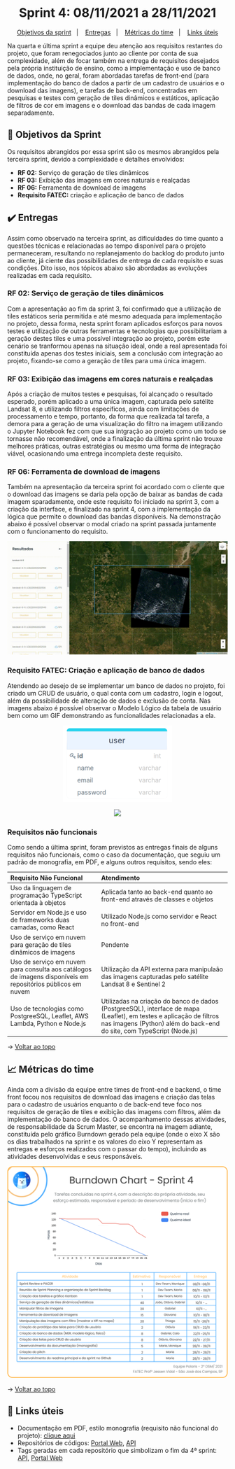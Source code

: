 <span id="topo">

<h1 align="center">Sprint 4: 08/11/2021 a 28/11/2021</h1>

<p align="center">
    <a href="#objetivos">Objetivos da sprint</a> &nbsp |&nbsp &nbsp
    <a href="#entregas">Entregas</a> &nbsp |&nbsp &nbsp
    <a href="#metricas">Métricas do time</a> &nbsp |&nbsp &nbsp
    <a href="#links">Links úteis</a>
</p>

Na quarta e última sprint a equipe deu atenção aos requisitos restantes do projeto, que foram renegociados junto ao cliente por conta de sua complexidade, além de focar também na entrega de requisitos desejados pela própria instituição de ensino, como a implementação e uso de banco de dados, onde, no geral, foram abordadas tarefas de front-end (para implementação do banco de dados a partir de um cadastro de usuários e o download das imagens), e tarefas de back-end, concentradas em pesquisas e testes com geração de tiles dinâmicos e estáticos, aplicação de filtros de cor em imagens e o download das bandas de cada imagem separadamente.

<span id="objetivos">

## :dart: Objetivos da Sprint

Os requisitos abrangidos por essa sprint são os mesmos abrangidos pela terceira sprint, devido a complexidade e detalhes envolvidos:

- **RF 02:** Serviço de geração de tiles dinâmicos
- **RF 03:** Exibição das imagens em cores naturais e realçadas
- **RF 06:** Ferramenta de download de imagens
- **Requisito FATEC:** criação e aplicação de banco de dados

<span id="entregas">

## :heavy_check_mark: Entregas

Assim como observado na terceira sprint, as dificuldades do time quanto a questões técnicas e relacionadas ao tempo disponível para o projeto permaneceram, resultando no replanejamento do backlog do produto junto ao cliente, já ciente das possibilidades de entrega de cada requisito e suas condições. Dito isso, nos tópicos abaixo são abordadas as evoluções realizadas em cada requisito.

### RF 02: Serviço de geração de tiles dinâmicos

Com a apresentação ao fim da sprint 3, foi confirmado que a utilização de tiles estáticos seria permitida e até mesmo adequada para implementação no projeto, dessa forma, nesta sprint foram aplicados esforços para novos testes e utilização de outras ferramentas e tecnologias que possibilitariam a geração destes tiles e uma possível integração ao projeto, porém este cenário se tranformou apenas na situação ideal, onde a real apresentada foi constituída apenas dos testes iniciais, sem a conclusão com integração ao projeto, fixando-se como a geração de tiles para uma única imagem.

### RF 03: Exibição das imagens em cores naturais e realçadas

Após a criação de muitos testes e pesquisas, foi alcançado o resultado esperado, porém aplicado a uma única imagem, capturada pelo satélite Landsat 8, e utilizando filtros específicos, ainda com limitações de processamento e tempo, portanto, da forma que realizada tal tarefa, a demora para a geração de uma visualização do filtro na imagem utilizando o Jupyter Notebook fez com que sua intgração ao projeto como um todo se tornasse não recomendável, onde a finalização da última sprint não trouxe melhores práticas, outras estratégias ou mesmo uma forma de integração viável, ocasionando uma entrega incompleta deste requisito.

### RF 06: Ferramenta de download de imagens

Também na apresentação da terceira sprint foi acordado com o cliente que o download das imagens se daria pela opção de baixar as bandas de cada imagem sparadamente, onde este requisito foi iniciado na sprint 3, com a criação da interface, e finalizado na sprint 4, com a implementação da lógica que permite o download das bandas disponíveis. Na demonstração abaixo é possível observar o modal criado na sprint passada juntamente com o funcionamento do requisito.

<p align="center"><img src="./download.gif" /></p>

### Requisito FATEC: Criação e aplicação de banco de dados

Atendendo ao desejo de se implementar um banco de dados no projeto, foi criado um CRUD de usuário, o qual conta com um cadastro, login e logout, além da possibilidade de alteração de dados e exclusão de conta. Nas imagens abaixo é possível observar o Modelo Lógico da tabela de usuário bem como um GIF demonstrando as funcionalidades relacionadas a ela.

<p align="center"><img src="./modelo_logico.png" width='250px' /></p>
<p align="center"><img src="./crud_usuario.gif" /></p>

### Requisitos não funcionais

Como sendo a última sprint, foram previstos as entregas finais de alguns requisitos não funcionais, como o caso da documentação, que seguiu um padrão de monografia, em PDF, e alguns outros requisitos, sendo eles:

| Requisito Não Funcional                                                                                      | Atendimento                                                                                                                                                                                  |
| :----------------------------------------------------------------------------------------------------------- | :------------------------------------------------------------------------------------------------------------------------------------------------------------------------------------------- |
| Uso da linguagem de programação TypeScript orientada à objetos                                               | Aplicada tanto ao back-end quanto ao front-end através de classes e objetos                                                                                                                  |
| Servidor em Node.js e uso de frameworks duas camadas, como React                                             | Utilizado Node.js como servidor e React no front-end                                                                                                                                         |
| Uso de serviço em nuvem para geração de tiles dinâmicos de imagens                                           | Pendente                                                                                                                                                                                     |
| Uso de serviço em nuvem para consulta aos catálogos de imagens disponíveis em repositórios públicos em nuvem | Utilização da API externa para manipulaão das imagens capturadas pelo satélite Landsat 8 e Sentinel 2                                                                                        |
| Uso de tecnologias como PostgreeSQL, Leaflet, AWS Lambda, Python e Node.js                                   | Utilizadas na criação do banco de dados (PostgreeSQL), interface de mapa (Leaflet), em testes e aplicação de filtros nas imagens (Python) além do back-end do site, com TypeScript (Node.js) |

→ [Voltar ao topo](#topo)

<span id="metricas">

## :chart_with_upwards_trend: Métricas do time

Ainda com a divisão da equipe entre times de front-end e backend, o time front focou nos requisitos de download das imagens e criação das telas para o cadastro de usuários enquanto o de back-end teve foco nos requisitos de geração de tiles e exibição das imagens com filtros, além da implementação do banco de dados. O acompanhamento dessas atividades, de responsabilidade da Scrum Master, se encontra na imagem adiante, constituída pelo gráfico Burndown gerado pela equipe (onde o eixo X são os dias trabalhados na sprint e os valores do eixo Y representam as entregas e esforços realizados com o passar do tempo), incluindo as atividades desenvolvidas e seus responsáveis.

<p align="center"><img src="./burndown.png" /></p>

→ [Voltar ao topo](#topo)

<span id="links">

## :link: Links úteis

- Documentação em PDF, estilo monografia (requisito não funcional do projeto): [clique aqui](./documentacao.pdf)
- Repositórios de códigos: [Portal Web](https://github.com/Equipe-Polaris-DSM-2021/web), [API](https://github.com/Equipe-Polaris-DSM-2021/api)
- Tags geradas em cada repositório que simbolizam o fim da 4ª sprint: [API](https://github.com/Equipe-Polaris-DSM-2021/api/releases/tag/sprint-04), [Portal Web](https://github.com/Equipe-Polaris-DSM-2021/web/releases/tag/sprint-04)
